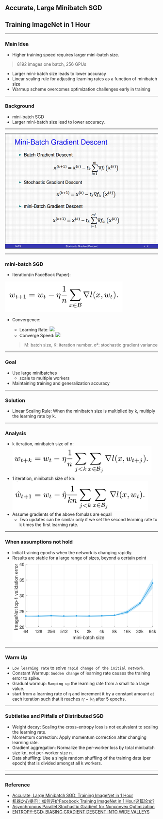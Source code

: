 ## Accurate, Large Minibatch SGD
## Training ImageNet in 1 Hour

---

### Main Idea
- Higher training speed requires larger mini-batch size.

> 8192 images one batch, 256 GPUs

- Larger mini-batch size leads to lower accuracy
- Linear scaling rule for adjusting learning rates as a function of minibatch size
- Warmup scheme overcomes optimization challenges early in training

---

### Background
- mini-batch SGD
- Larger mini-batch size lead to lower accuracy.

---

![](mbgd.png)

---
### mini-batch SGD
- Iteration(in FaceBook Paper):

![](msgd_fomula.png)

- Convergence:
  - Learning Rate: ![](https://www.zhihu.com/equation?tex=%5Cgamma+%3D+1%2F%5Csqrt%7BMK%5Csigma%5E2%7D)
  - Converge Speed: ![](https://www.zhihu.com/equation?tex=1%2F%5Csqrt%7BMK%7D)

  >  M: batch size, K: iteration number, σ²:  stochastic gradient variance

---

### Goal
- Use large minibatches
  - scale to multiple workers
- Maintaining training and generalization accuracy

---

### Solution
- Linear Scaling Rule: When the minibatch size is multiplied by k, multiply the learning rate by k.

---

### Analysis
- k iteration, minibatch size of n:
![](k_nsgd.png)
- 1 iteration, minibatch size of kn:
![](kn_sgd.png)
- Assume gradients of the above fomulas are equal
  - Two updates can be similar only if we set the second learning rate to k times the first learning rate.

---

### When assumptions not hold
- Initial training epochs when the network is changing rapidly.
- Results are stable for a large range of sizes, beyond a certain point
![](size-acc.png)

---

### Warm Up
- `Low learning rate` to solve `rapid change of the initial network`.
- Constant Warmup: `Sudden change` of learning rate causes the training error to spike.
- Gradual warmup: `Ramping up` the learning rate from a small to a large value.
- start from a learning rate of η and increment it by a constant amount at each iteration such that it reaches `η'= kη` after 5 epochs.

---

### Subtleties and Pitfalls of Distributed SGD
- Weight decay: Scaling the cross-entropy loss is not equivalent to scaling the learning rate.
- Momentum correction: Apply momentum correction after changing learning rate.
- Gradient aggregation: Normalize the per-worker loss by total minibatch size kn, not per-worker size n.
- Data shuffling: Use a single random shuffling of the training data (per epoch) that is divided amongst all k workers.

---


---
### Reference
- [Accurate, Large Minibatch SGD: Training ImageNet in 1 Hour](https://research.fb.com/wp-content/uploads/2017/06/imagenet1kin1h3.pdf?)
- [机器之心提问：如何评价Facebook Training ImageNet in 1 Hour这篇论文?](https://www.zhihu.com/question/60874090)
- [Asynchronous Parallel Stochastic Gradient for Nonconvex Optimization](https://arxiv.org/abs/1506.08272)
- [ENTROPY-SGD: BIASING GRADIENT DESCENT INTO WIDE VALLEYS](https://arxiv.org/pdf/1611.01838.pdf)
